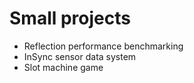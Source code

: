 # Small projects

* Reflection performance benchmarking
* InSync sensor data system
* Slot machine game
